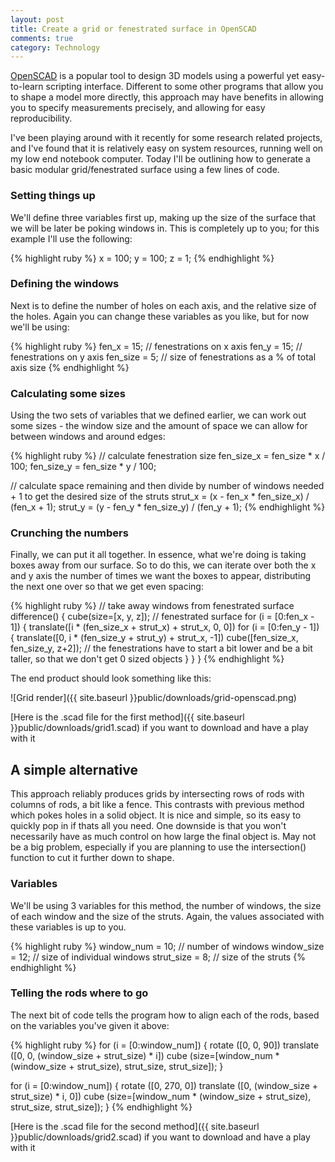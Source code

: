 ```yaml
---
layout: post
title: Create a grid or fenestrated surface in OpenSCAD
comments: true
category: Technology
---
```


<a href="http://www.openscad.org">OpenSCAD</a> is a popular tool to design 3D models using a powerful yet easy-to-learn scripting interface. Different to some other programs that allow you to shape a model more directly, this approach may have benefits in allowing you to specify measurements precisely, and allowing for easy reproducibility.

I've been playing around with it recently for some research related projects, and I've found that it is relatively easy on system resources, running well on my low end notebook computer. Today I'll be outlining how to generate a basic modular grid/fenestrated surface using a few lines of code. 

<!--break-->

### Setting things up

We'll define three variables first up, making up the size of the surface that we will be later be poking windows in. This is completely up to you; for this example I'll use the following:

{% highlight ruby %}
x = 100;
y = 100;
z = 1;
{% endhighlight %}

### Defining the windows

Next is to define the number of holes on each axis, and the relative size of the holes. Again you can change these variables as you like, but for now we'll be using:

{% highlight ruby %}
fen_x = 15; // fenestrations on x axis
fen_y = 15; // fenestrations on y axis
fen_size = 5; // size of fenestrations as a % of total axis size
{% endhighlight %}

### Calculating some sizes

Using the two sets of variables that we defined earlier, we can work out some sizes - the window size and the amount of space we can allow for between windows and around edges:

{% highlight ruby %}
// calculate fenestration size
  fen_size_x = fen_size * x / 100;
  fen_size_y = fen_size * y / 100;

// calculate space remaining and then divide by number of windows needed + 1 to get the desired size of the struts
  strut_x = (x - fen_x * fen_size_x) / (fen_x + 1); 
  strut_y = (y - fen_y * fen_size_y) / (fen_y + 1);
{% endhighlight %}

### Crunching the numbers 

Finally, we can put it all together. In essence, what we're doing is taking boxes away from our surface. So to do this, we can iterate over both the x and y axis the number of times we want the boxes to appear, distributing the next one over so that we get even spacing:

{% highlight ruby %}
// take away windows from fenestrated surface
  difference() { 
    cube(size=[x, y, z]); // fenestrated surface
    for (i = [0:fen_x - 1]) {
      translate([i * (fen_size_x + strut_x) + strut_x, 0, 0])
      for (i = [0:fen_y - 1]) {
        translate([0, i * (fen_size_y + strut_y) + strut_x, -1]) 
        cube([fen_size_x, fen_size_y, z+2]); // the fenestrations have to start a bit lower and be a bit taller, so that we don't get 0 sized objects
      }
    }
  }
{% endhighlight %}

The end product should look something like this:

![Grid render]({{ site.baseurl }}public/downloads/grid-openscad.png)

[Here is the .scad file for the first method]({{ site.baseurl }}public/downloads/grid1.scad) if you want to download and have a play with it

## A simple alternative

This approach reliably produces grids by intersecting rows of rods with columns of rods, a bit like a fence. This contrasts with previous method which pokes holes in a solid object. It is nice and simple, so its easy to quickly pop in if thats all you need. One downside is that you won't necessarily have as much control on how large the final object is. May not be a big problem, especially if you are planning to use the intersection() function to cut it further down to shape. 

### Variables

We'll be using 3 variables for this method, the number of windows, the size of each window and the size of the struts. Again, the values associated with these variables is up to you.

{% highlight ruby %}
window_num = 10; // number of windows
window_size = 12; // size of individual windows
strut_size = 8; // size of the struts
{% endhighlight %}

### Telling the rods where to go

The next bit of code tells the program how to align each of the rods, based on the variables you've given it above:

{% highlight ruby %}
for (i = [0:window_num]) {
  rotate ([0, 0, 90])
  translate ([0, 0, (window_size + strut_size) * i])
  cube (size=[window_num * (window_size + strut_size), strut_size, strut_size]);
}

for (i = [0:window_num]) {
  rotate ([0, 270, 0])
  translate ([0, (window_size + strut_size) * i, 0])
  cube (size=[window_num * (window_size + strut_size), strut_size, strut_size]);
}
{% endhighlight %}

[Here is the .scad file for the second method]({{ site.baseurl }}public/downloads/grid2.scad) if you want to download and have a play with it